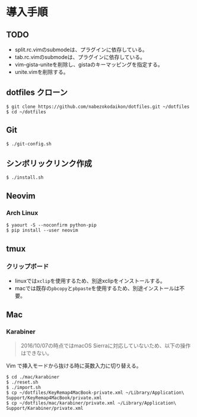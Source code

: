 # 導入手順

## TODO
* split.rc.vimのsubmodeは、プラグインに依存している。
* tab.rc.vimのsubmodeは、プラグインに依存している。
* vim-gista-uniteを削除し、gistaのキーマッピングを指定する。
* unite.vimを削除する。

## dotfiles クローン
```
$ git clone https://github.com/nabezokodaikon/dotfiles.git ~/dotfiles
$ cd ~/dotfiles
```

## Git
```
$ ./git-config.sh
```

## シンボリックリンク作成
```
$ ./install.sh
```

## Neovim
### Arch Linux
```
$ yaourt -S --noconfirm python-pip 
$ pip install --user neovim
```

## tmux
### クリップボード
* linuxでは`xclip`を使用するため、別途xclipをインストールする。
* macでは既存の`pbcopy`と`pbpaste`を使用するため、別途インストールは不要。

## Mac
### Karabiner
>2016/10/07の時点ではmacOS Sierraに対応していないため、以下の操作はできない。

Vim で挿入モードから抜ける時に英数入力に切り替える。
```
$ cd ./mac/karabiner
$ ./reset.sh
$ ./import.sh
$ cp ~/dotfiles/KeyRemap4MacBook-private.xml ~/Library/Application\ Support/KeyRemap4MacBook/private.xml
$ cp ~/dotfiles/mac/karabiner/private.xml ~/Library/Application\ Support/Karabiner/private.xml
```
